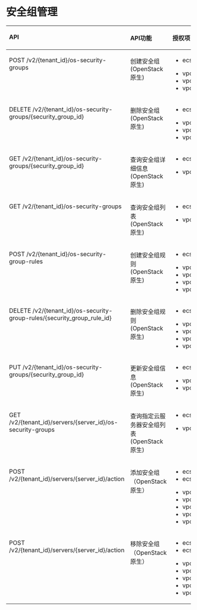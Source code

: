 # 安全组管理<a name="ZH-CN_TOPIC_0103072347"></a>

<a name="table614680103012"></a>
<table><thead align="left"><tr id="row121463017301"><th class="cellrowborder" valign="top" width="42.68292682926829%" id="mcps1.1.4.1.1"><p id="p201463083017"><a name="p201463083017"></a><a name="p201463083017"></a>API</p>
</th>
<th class="cellrowborder" valign="top" width="28.04878048780488%" id="mcps1.1.4.1.2"><p id="p10605125713535"><a name="p10605125713535"></a><a name="p10605125713535"></a>API功能</p>
</th>
<th class="cellrowborder" valign="top" width="29.268292682926827%" id="mcps1.1.4.1.3"><p id="p51461506309"><a name="p51461506309"></a><a name="p51461506309"></a>授权项</p>
</th>
</tr>
</thead>
<tbody><tr id="row141469023019"><td class="cellrowborder" valign="top" width="42.68292682926829%" headers="mcps1.1.4.1.1 "><p id="p3958113214303"><a name="p3958113214303"></a><a name="p3958113214303"></a>POST /v2/{tenant_id}/os-security-groups</p>
</td>
<td class="cellrowborder" valign="top" width="28.04878048780488%" headers="mcps1.1.4.1.2 "><p id="p1610821144210"><a name="p1610821144210"></a><a name="p1610821144210"></a>创建安全组(OpenStack原生)</p>
</td>
<td class="cellrowborder" valign="top" width="29.268292682926827%" headers="mcps1.1.4.1.3 "><a name="ul119581321306"></a><a name="ul119581321306"></a><ul id="ul119581321306"><li>ecs:securityGroups:use</li></ul>
<a name="ul1958632173018"></a><a name="ul1958632173018"></a><ul id="ul1958632173018"><li>vpc:securityGroups:get</li><li>vpc:securityGroups:create</li><li>vpc:securityGroups:update</li></ul>
</td>
</tr>
<tr id="row714610173016"><td class="cellrowborder" valign="top" width="42.68292682926829%" headers="mcps1.1.4.1.1 "><p id="p795853223014"><a name="p795853223014"></a><a name="p795853223014"></a>DELETE /v2/{tenant_id}/os-security-groups/{security_group_id}</p>
</td>
<td class="cellrowborder" valign="top" width="28.04878048780488%" headers="mcps1.1.4.1.2 "><p id="p111012111429"><a name="p111012111429"></a><a name="p111012111429"></a>删除安全组(OpenStack原生)</p>
</td>
<td class="cellrowborder" valign="top" width="29.268292682926827%" headers="mcps1.1.4.1.3 "><a name="ul4958153215300"></a><a name="ul4958153215300"></a><ul id="ul4958153215300"><li>ecs:securityGroups:use</li></ul>
<a name="ul129581832173018"></a><a name="ul129581832173018"></a><ul id="ul129581832173018"><li>vpc:securityGroups:get</li><li>vpc:securityGroups:delete</li><li>vpc:securityGroups:update</li></ul>
</td>
</tr>
<tr id="row111468093016"><td class="cellrowborder" valign="top" width="42.68292682926829%" headers="mcps1.1.4.1.1 "><p id="p14959173216308"><a name="p14959173216308"></a><a name="p14959173216308"></a>GET /v2/{tenant_id}/os-security-groups/{security_group_id}</p>
</td>
<td class="cellrowborder" valign="top" width="28.04878048780488%" headers="mcps1.1.4.1.2 "><p id="p1010132174219"><a name="p1010132174219"></a><a name="p1010132174219"></a>查询安全组详细信息(OpenStack原生)</p>
</td>
<td class="cellrowborder" valign="top" width="29.268292682926827%" headers="mcps1.1.4.1.3 "><a name="ul29591632103018"></a><a name="ul29591632103018"></a><ul id="ul29591632103018"><li>ecs:securityGroups:use</li></ul>
<a name="ul396053212304"></a><a name="ul396053212304"></a><ul id="ul396053212304"><li>vpc:securityGroups:get</li></ul>
</td>
</tr>
<tr id="row1914610012300"><td class="cellrowborder" valign="top" width="42.68292682926829%" headers="mcps1.1.4.1.1 "><p id="p39605329307"><a name="p39605329307"></a><a name="p39605329307"></a>GET /v2/{tenant_id}/os-security-groups</p>
</td>
<td class="cellrowborder" valign="top" width="28.04878048780488%" headers="mcps1.1.4.1.2 "><p id="p310221114218"><a name="p310221114218"></a><a name="p310221114218"></a>查询安全组列表(OpenStack原生)</p>
</td>
<td class="cellrowborder" valign="top" width="29.268292682926827%" headers="mcps1.1.4.1.3 "><a name="ul696013326305"></a><a name="ul696013326305"></a><ul id="ul696013326305"><li>ecs:securityGroups:use</li></ul>
<a name="ul13960732183020"></a><a name="ul13960732183020"></a><ul id="ul13960732183020"><li>vpc:securityGroups:get</li></ul>
</td>
</tr>
<tr id="row9146903301"><td class="cellrowborder" valign="top" width="42.68292682926829%" headers="mcps1.1.4.1.1 "><p id="p1796033203011"><a name="p1796033203011"></a><a name="p1796033203011"></a>POST /v2/{tenant_id}/os-security-group-rules</p>
</td>
<td class="cellrowborder" valign="top" width="28.04878048780488%" headers="mcps1.1.4.1.2 "><p id="p20101421114212"><a name="p20101421114212"></a><a name="p20101421114212"></a>创建安全组规则(OpenStack原生)</p>
</td>
<td class="cellrowborder" valign="top" width="29.268292682926827%" headers="mcps1.1.4.1.3 "><a name="ul196063215305"></a><a name="ul196063215305"></a><ul id="ul196063215305"><li>ecs:securityGroups:use</li></ul>
<a name="ul12960193215307"></a><a name="ul12960193215307"></a><ul id="ul12960193215307"><li>vpc:securityGroups:get</li><li>vpc:securityGroups:update</li><li>vpc:securityGroupRules:get</li><li>vpc:securityGroupRules:create</li></ul>
</td>
</tr>
<tr id="row19146707308"><td class="cellrowborder" valign="top" width="42.68292682926829%" headers="mcps1.1.4.1.1 "><p id="p89601432143014"><a name="p89601432143014"></a><a name="p89601432143014"></a>DELETE /v2/{tenant_id}/os-security-group-rules/{security_group_rule_id}</p>
</td>
<td class="cellrowborder" valign="top" width="28.04878048780488%" headers="mcps1.1.4.1.2 "><p id="p161062164211"><a name="p161062164211"></a><a name="p161062164211"></a>删除安全组规则(OpenStack原生)</p>
</td>
<td class="cellrowborder" valign="top" width="29.268292682926827%" headers="mcps1.1.4.1.3 "><a name="ul1896013217300"></a><a name="ul1896013217300"></a><ul id="ul1896013217300"><li>ecs:securityGroups:use</li></ul>
<a name="ul59602032133019"></a><a name="ul59602032133019"></a><ul id="ul59602032133019"><li>vpc:securityGroups:get</li><li>vpc:securityGroups:update</li><li>vpc:securityGroupRules:get</li><li>vpc:securityGroupRules:delete</li></ul>
</td>
</tr>
<tr id="row5146906301"><td class="cellrowborder" valign="top" width="42.68292682926829%" headers="mcps1.1.4.1.1 "><p id="p9960932203012"><a name="p9960932203012"></a><a name="p9960932203012"></a>PUT /v2/{tenant_id}/os-security-groups/{security_group_id}</p>
</td>
<td class="cellrowborder" valign="top" width="28.04878048780488%" headers="mcps1.1.4.1.2 "><p id="p811102104214"><a name="p811102104214"></a><a name="p811102104214"></a>更新安全组信息(OpenStack原生)</p>
</td>
<td class="cellrowborder" valign="top" width="29.268292682926827%" headers="mcps1.1.4.1.3 "><a name="ul189601632173011"></a><a name="ul189601632173011"></a><ul id="ul189601632173011"><li>ecs:securityGroups:use</li></ul>
<a name="ul16960153212306"></a><a name="ul16960153212306"></a><ul id="ul16960153212306"><li>vpc:securityGroups:get</li><li>vpc:securityGroups:update</li></ul>
</td>
</tr>
<tr id="row511081915302"><td class="cellrowborder" valign="top" width="42.68292682926829%" headers="mcps1.1.4.1.1 "><p id="p296113324304"><a name="p296113324304"></a><a name="p296113324304"></a>GET /v2/{tenant_id}/servers/{server_id}/os-security-groups</p>
</td>
<td class="cellrowborder" valign="top" width="28.04878048780488%" headers="mcps1.1.4.1.2 "><p id="p101132114219"><a name="p101132114219"></a><a name="p101132114219"></a>查询指定云服务器安全组列表(OpenStack原生)</p>
</td>
<td class="cellrowborder" valign="top" width="29.268292682926827%" headers="mcps1.1.4.1.3 "><a name="ul69612324300"></a><a name="ul69612324300"></a><ul id="ul69612324300"><li>ecs:securityGroups:use</li></ul>
<a name="ul17961143212308"></a><a name="ul17961143212308"></a><ul id="ul17961143212308"><li>vpc:securityGroups:get</li></ul>
</td>
</tr>
<tr id="row41101119143010"><td class="cellrowborder" valign="top" width="42.68292682926829%" headers="mcps1.1.4.1.1 "><p id="p296133223013"><a name="p296133223013"></a><a name="p296133223013"></a>POST /v2/{tenant_id}/servers/{server_id}/action</p>
</td>
<td class="cellrowborder" valign="top" width="28.04878048780488%" headers="mcps1.1.4.1.2 "><p id="p81112111424"><a name="p81112111424"></a><a name="p81112111424"></a>添加安全组（OpenStack原生）</p>
</td>
<td class="cellrowborder" valign="top" width="29.268292682926827%" headers="mcps1.1.4.1.3 "><a name="ul1796133213309"></a><a name="ul1796133213309"></a><ul id="ul1796133213309"><li>ecs:securityGroups:use</li><li>ecs:servers:get</li></ul>
<a name="ul16961133293017"></a><a name="ul16961133293017"></a><ul id="ul16961133293017"><li>vpc:securityGroups:get</li><li>vpc:securityGroups:create</li><li>vpc:securityGroups:update</li><li>vpc:ports:get</li><li>vpc:ports:update</li></ul>
</td>
</tr>
<tr id="row51102019153019"><td class="cellrowborder" valign="top" width="42.68292682926829%" headers="mcps1.1.4.1.1 "><p id="p1596133211307"><a name="p1596133211307"></a><a name="p1596133211307"></a>POST /v2/{tenant_id}/servers/{server_id}/action</p>
</td>
<td class="cellrowborder" valign="top" width="28.04878048780488%" headers="mcps1.1.4.1.2 "><p id="p161172134216"><a name="p161172134216"></a><a name="p161172134216"></a>移除安全组（OpenStack原生）</p>
</td>
<td class="cellrowborder" valign="top" width="29.268292682926827%" headers="mcps1.1.4.1.3 "><a name="ul59611132123017"></a><a name="ul59611132123017"></a><ul id="ul59611132123017"><li>ecs:securityGroups:use</li><li>ecs:servers:get</li></ul>
<a name="ul199611432183017"></a><a name="ul199611432183017"></a><ul id="ul199611432183017"><li>vpc:securityGroups:get</li><li>vpc:securityGroups:delete</li><li>vpc:securityGroups:update</li><li>vpc:ports:get</li><li>vpc:ports:update</li></ul>
</td>
</tr>
</tbody>
</table>

